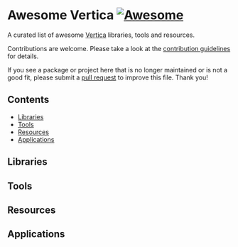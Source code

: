 # Awesome Vertica [![Awesome](https://awesome.re/badge-flat.svg)](https://awesome.re)

A curated list of awesome [Vertica](https://www.vertica.com/) libraries, tools and resources.

Contributions are welcome. Please take a look at the [contribution guidelines](CONTRIBUTING.md) for details.

If you see a package or project here that is no longer maintained or is not a good fit, please submit a [pull request](https://github.com/vertica/awesome-vertica/pulls) to improve this file. Thank you!

## Contents

- [Libraries](#libraries)
- [Tools](#tools)
- [Resources](#resources)
- [Applications](#applications)

## Libraries

## Tools

## Resources

## Applications

